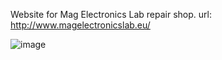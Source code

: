 Website for Mag Electronics Lab repair shop.
url: http://www.magelectronicslab.eu/

![image](https://user-images.githubusercontent.com/20817188/146916829-fc730f76-eec6-4bd7-b629-4b08afad4b61.png)

